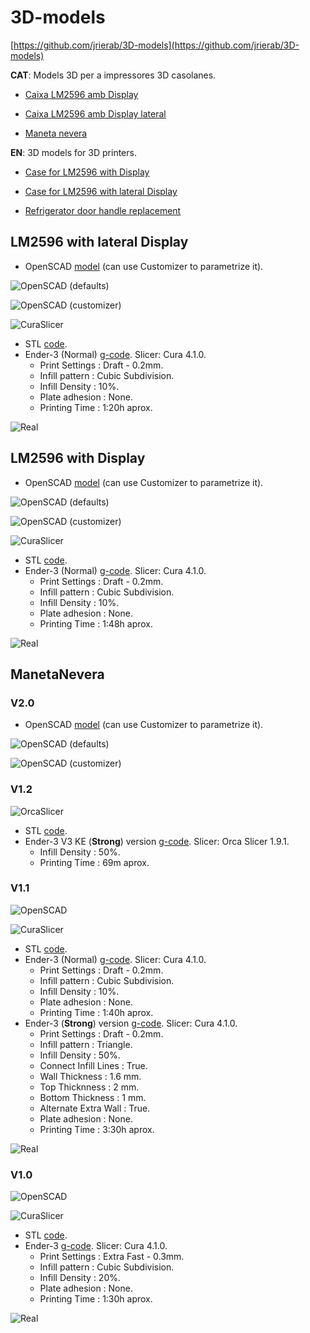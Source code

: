 # 3D-models

[https://github.com/jrierab/3D-models](https://github.com/jrierab/3D-models)

**CAT**: Models 3D per a impressores 3D casolanes.

* [Caixa LM2596 amb Display](#lm2596-with-display)

* [Caixa LM2596 amb Display lateral](#lm2596-with-lateral-display)

* [Maneta nevera](#manetanevera)

**EN**: 3D models for 3D printers.

* [Case for LM2596 with Display](#lm2596-with-display)

* [Case for LM2596 with lateral Display](#lm2596-with-lateral-display)

* [Refrigerator door handle replacement](#manetanevera)



## LM2596 with lateral Display

* OpenSCAD [model](./LM2596_wLateralDisplay/LM2596_wLateralDisplay.scad) (can use Customizer to parametrize it).

![OpenSCAD (defaults)](./LM2596_wLateralDisplay/imgs/LM2596_wLateralDisplay-V1.0-model-defaults.png  "OpenSCAD model (default)")

![OpenSCAD (customizer)](./LM2596_wLateralDisplay/imgs/LM2596_wLateralDisplay-V1.0-model-customizer.png  "OpenSCAD model (customizer)")

![CuraSlicer](./LM2596_wLateralDisplay/imgs/LM2596_wLateralDisplay-V1.0-slicer.png  "Cura slicer ")

* STL [code](./LM2596_wLateralDisplay/LM2596_wLateralDisplay.stl).
* Ender-3 (Normal) [g-code](./LM2596_wLateralDisplay/CE3_LM2596_wLateralDisplay_Draft_Cubicsub.gcode). Slicer: Cura 4.1.0.
	- Print Settings : Draft - 0.2mm.
	- Infill pattern : Cubic Subdivision.
	- Infill Density : 10%.
	- Plate adhesion : None.
	- Printing Time : 1:20h aprox.

![Real](./LM2596_wLateralDisplay/imgs/LM2596_wLateralDisplay-V1.0-real.jpg  "Real")



## LM2596 with Display

* OpenSCAD [model](./LM2596_wDisplay/LM2596_wDisplay.scad) (can use Customizer to parametrize it).

![OpenSCAD (defaults)](./LM2596_wDisplay/imgs/LM2596_wDisplay-V1.0-model-defaults.png  "OpenSCAD model (default)")

![OpenSCAD (customizer)](./LM2596_wDisplay/imgs/LM2596_wDisplay-V1.0-model-customizer.png  "OpenSCAD model (customizer)")

![CuraSlicer](./LM2596_wDisplay/imgs/LM2596_wDisplay-V1.0-slicer.png  "Cura slicer ")

* STL [code](./LM2596_wDisplay/LM2596_wDisplay.stl).
* Ender-3 (Normal) [g-code](./LM2596_wDisplay/CE3_LM2596_wDisplay_Draft_Cubicsub.gcode). Slicer: Cura 4.1.0.
	- Print Settings : Draft - 0.2mm.
	- Infill pattern : Cubic Subdivision.
	- Infill Density : 10%.
	- Plate adhesion : None.
	- Printing Time : 1:48h aprox.

![Real](./LM2596_wDisplay/imgs/LM2596_wDisplay-V1.0-real.jpg  "Real")



## ManetaNevera

### V2.0

* OpenSCAD [model](./ManetaNevera/ManetaNevera.scad) (can use Customizer to parametrize it).

![OpenSCAD (defaults)](./ManetaNevera/imgs/ManetaNevera-V2.0-model-defaults.png  "OpenSCAD model (default)")

![OpenSCAD (customizer)](./ManetaNevera/imgs/ManetaNevera-V2.0-model-customizer.png  "OpenSCAD model (customizer)")

### V1.2

![OrcaSlicer](./ManetaNevera/imgs/ManetaNevera-V1.2-OrcaSlicer.png  "OrcaSlicer")

* STL [code](./ManetaNevera/ManetaNevera_V1.2.stl).
* Ender-3 V3 KE (**Strong**) version [g-code](./ManetaNevera/CE3v3KE_ManetaNevera_V1.2_PLA_1h9m.gcode). Slicer: Orca Slicer 1.9.1.
	- Infill Density : 50%.
	- Printing Time : 69m aprox.

### V1.1

![OpenSCAD](./ManetaNevera/imgs/ManetaNevera-V1.1-model.png  "OpenSCAD model")

![CuraSlicer](./ManetaNevera/imgs/ManetaNevera-V1.1-slicer.png  "Cura slicer ")

* STL [code](./ManetaNevera/ManetaNevera_V1.1.stl).
* Ender-3 (Normal) [g-code](./ManetaNevera/CE3_ManetaNevera_V1.1_Draft_Cubicsub.gcode). Slicer: Cura 4.1.0.
	- Print Settings : Draft - 0.2mm.
	- Infill pattern : Cubic Subdivision.
	- Infill Density : 10%.
	- Plate adhesion : None.
	- Printing Time : 1:40h aprox.
* Ender-3 (**Strong**) version [g-code](./ManetaNevera/CE3_ManetaNevera_V1.1_Strong.gcode). Slicer: Cura 4.1.0.
	- Print Settings : Draft - 0.2mm.
	- Infill pattern : Triangle.
	- Infill Density : 50%.
	- Connect Infill Lines : True.
	- Wall Thickness : 1.6 mm.
	- Top Thicknness : 2 mm.
	- Bottom Thickness : 1 mm.
	- Alternate Extra Wall : True.
	- Plate adhesion : None.
	- Printing Time : 3:30h aprox.

![Real](./ManetaNevera/imgs/ManetaNevera-V1.1-real.jpg  "Real")
	
### V1.0

![OpenSCAD](./ManetaNevera/imgs/ManetaNevera-model.png  "OpenSCAD model")

![CuraSlicer](./ManetaNevera/imgs/ManetaNevera-slicer.png  "Cura slicer ")

* STL [code](./ManetaNevera/ManetaNevera.stl).
* Ender-3 [g-code](./ManetaNevera/CE3_ManetaNevera_xtrFast_Cubicsub.gcode). Slicer: Cura 4.1.0.
	- Print Settings : Extra Fast - 0.3mm.
	- Infill pattern : Cubic Subdivision.
	- Infill Density : 20%.
	- Plate adhesion : None.
	- Printing Time : 1:30h aprox.
	
![Real](./ManetaNevera/imgs/ManetaNevera-real.jpg  "Real")
